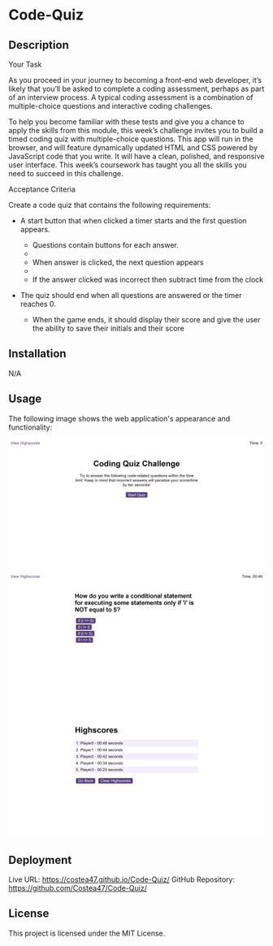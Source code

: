 # Code-Quiz

## Description
Your Task

As you proceed in your journey to becoming a front-end web developer, it’s likely that you’ll be asked to complete a coding assessment, perhaps as part of an interview process. A typical coding assessment is a combination of multiple-choice questions and interactive coding challenges. 

To help you become familiar with these tests and give you a chance to apply the skills from this module, this week’s challenge invites you to build a timed coding quiz with multiple-choice questions. This app will run in the browser, and will feature dynamically updated HTML and CSS powered by JavaScript code that you write. It will have a clean, polished, and responsive user interface. This week’s coursework has taught you all the skills you need to succeed in this challenge.


Acceptance Criteria

Create a code quiz that contains the following requirements:

* A start button that when clicked a timer starts and the first question appears.
 
  * Questions contain buttons for each answer.
  * 
  * When answer is clicked, the next question appears
  * 
  * If the answer clicked was incorrect then subtract time from the clock

* The quiz should end when all questions are answered or the timer reaches 0.

  * When the game ends, it should display their score and give the user the ability to save their initials and their score

## Installation
N/A

## Usage
The following image shows the web application's appearance and functionality:


![Application Screenshot](/assets/images/screenshot.png)
![Application Screenshot](/assets/images/screenshot2.png)
![Application Screenshot](/assets/images/screenshot3.png)


## Deployment
Live URL: https://costea47.github.io/Code-Quiz/
GitHub Repository: https://github.com/Costea47/Code-Quiz/

## License
This project is licensed under the MIT License.
